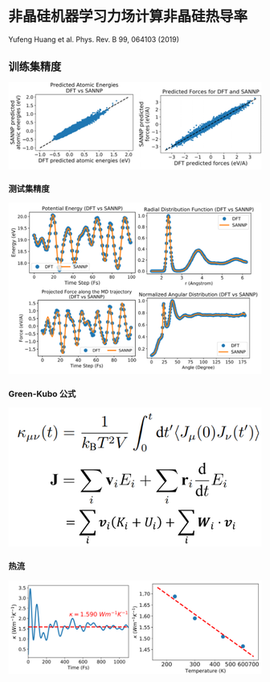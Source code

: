 # 非晶硅机器学习力场计算非晶硅热导率

Yufeng Huang et al. Phys. Rev. B 99, 064103 (2019)

## 训练集精度
![proportion_time](./pictures/si_temp4.png)

### 测试集精度
![proportion_time](./pictures/si_temp3.png)

### Green-Kubo 公式
![proportion_time](./pictures/si_temp2.png)
### 热流
![proportion_time](./pictures/si_temp1.png)
